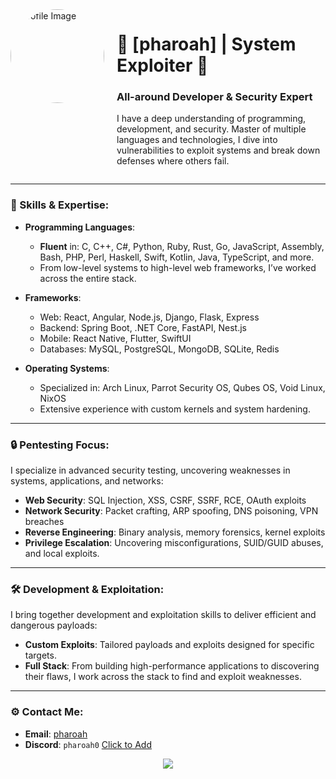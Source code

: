 <div style="display: flex;">
  <div>
    <img src="https://cdn.discordapp.com/attachments/1274534902817095754/1286048847075868844/removal.ai_e037937a-774e-4668-a4c2-d46803f01ef4-img.png?ex=66ec7dd2&is=66eb2c52&hm=ba5027713c496270a512493349a775e249a428b79f5e3b16b7cb1a2a81cc9bd7&" alt="Profile Image" style="border-radius: 50%; width: 150px; margin-right: 20px;">
  </div>
  <div>
    <h1>🖤 [pharoah] | System Exploiter 🖤</h1>
    <h3>All-around Developer & Security Expert</h3>
    <p>
      I have a deep understanding of programming, development, and security. Master of multiple languages and technologies, I dive into vulnerabilities to exploit systems and break down defenses where others fail.
    </p>
  </div>
</div>

---

### 🧠 Skills & Expertise:
- **Programming Languages**: 
  - **Fluent** in: C, C++, C#, Python, Ruby, Rust, Go, JavaScript, Assembly, Bash, PHP, Perl, Haskell, Swift, Kotlin, Java, TypeScript, and more.
  - From low-level systems to high-level web frameworks, I’ve worked across the entire stack.
  
- **Frameworks**: 
  - Web: React, Angular, Node.js, Django, Flask, Express
  - Backend: Spring Boot, .NET Core, FastAPI, Nest.js
  - Mobile: React Native, Flutter, SwiftUI
  - Databases: MySQL, PostgreSQL, MongoDB, SQLite, Redis

- **Operating Systems**:
  - Specialized in: Arch Linux, Parrot Security OS, Qubes OS, Void Linux, NixOS
  - Extensive experience with custom kernels and system hardening.

---

### 🔒 Pentesting Focus:
I specialize in advanced security testing, uncovering weaknesses in systems, applications, and networks:
- **Web Security**: SQL Injection, XSS, CSRF, SSRF, RCE, OAuth exploits
- **Network Security**: Packet crafting, ARP spoofing, DNS poisoning, VPN breaches
- **Reverse Engineering**: Binary analysis, memory forensics, kernel exploits
- **Privilege Escalation**: Uncovering misconfigurations, SUID/GUID abuses, and local exploits.

---

### 🛠 Development & Exploitation:
I bring together development and exploitation skills to deliver efficient and dangerous payloads:
- **Custom Exploits**: Tailored payloads and exploits designed for specific targets.
- **Full Stack**: From building high-performance applications to discovering their flaws, I work across the stack to find and exploit weaknesses.

---

### ⚙️ Contact Me:
- **Email**: [pharoah](pharoah@gtfcy37qyzor7kb6blz2buwuu5u7qjkycasjdf3yaslibkbyhsxub4yd.onion)
- **Discord**: `pharoah0` [Click to Add](https://discord.com/users/962857029377081394)

<div align="center">
<img src="https://lanyard.cnrad.dev/api/962857029377081394?theme=dark&bg=141321&animated=true&hideDiscrim=true&borderRadius=30px&idleMessage=On the hunt...">
</div>
